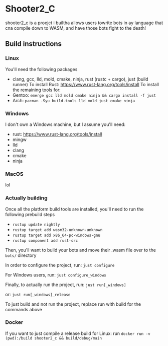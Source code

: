 # Shooter2_C

shooter2_c is a proejct i builtha allows users towrite bots in ay language that cna compile down to WASM, and have those bots fight to the death!

## Build instructions
### Linux
You'll need the following packages
- clang, gcc, lld, mold, cmake, ninja, rust (rustc + cargo), just (build runner)
To install Rust: https://www.rust-lang.org/tools/install
To install the remaining tools for:
- Gentoo: `emerge gcc lld mold cmake ninja && cargo install -f just` 
- Arch: `pacman -Syu build-tools lld mold just cmake ninja`

### Windows
I don't own a Windows machine, but I assume you'll need:
- rust: https://www.rust-lang.org/tools/install
- mingw
- lld
- clang
- cmake 
- ninja

### MacOS
lol

### Actually building
Once all the platform build tools are installed, you'll need to run the following prebuild steps
- `rustup update nightly`
- `rustup target add wasm32-unknown-unknown`
- `rustup target add x86_64-pc-windows-gnu`
- `rustup component add rust-src`

Then, you'll want to build your bots and move their .wasm file over to the `bots/` directory

In order to configure the project, run:
`just configure`

For Windows users, run:
`just configure_windows`

Finally, to actually run the project, run:
`just run[_windows]`	

or: 
`just run[_windows]_release`

To just build and not run the project, replace run with build for the commands above

### Docker
If you want to just compile a release build for Linux: run `docker run -v (pwd):/build shooter2_c && build/debug/main`

